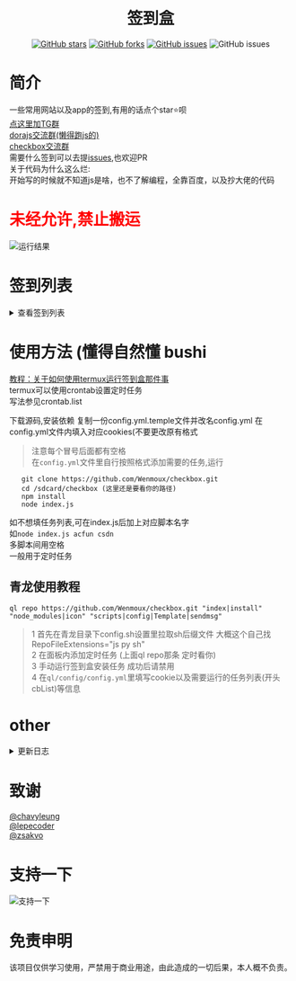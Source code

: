 <div align="center"> 
<h1 align="center">签到盒</h1>
 
[![GitHub stars](https://img.shields.io/github/stars/wenmoux/checkbox?style=flat-square)](https://github.com/wenmoux/checkbox)
[![GitHub forks](https://img.shields.io/github/forks/wenmoux/checkbox?style=flat-square)](https://github.com/wenmoux/checkbox/network)
[![GitHub issues](https://img.shields.io/github/issues/wenmoux/checkbox?style=flat-square)](https://github.com/wenmoux/checkbox/issues)
![GitHub issues](https://img.shields.io/github/languages/code-size/wenmoux/checkbox?style=flat-square)
</div>  

# 简介
一些常用网站以及app的签到,有用的话点个star⭐️呗  
[点这里加TG群](https://t.me/xiubuye)  
[dorajs交流群(懒得跑js的)](https://jq.qq.com/?_wv=1027&k=zVvFzMRX)  
[checkbox交流群](https://jq.qq.com/?_wv=1027&k=u4nTAo4M)  
需要什么签到可以去提[issues](https://github.com/wenmoux/checkbox/issues),也欢迎PR  
关于代码为什么这么烂:  
开始写的时候就不知道js是啥，也不了解编程，全靠百度，以及抄大佬的代码
# **<font color="red">未经允许,禁止搬运</font>**
 ![运行结果](https://cdn.jsdelivr.net/gh/Wenmoux/wenpic/other/1367573175823623.png)
# 签到列表
<details>
<summary>查看签到列表</summary>

 - [x] [时光相册](https://web.everphoto.cn/)每日签到
 - [x] [书香门第](http://www.txtnovel.top/?fromuser=lu66666)每日签到
 - [x] [多看阅读app](http://www.duokan.com/m/product)每日任务薅书豆+自动延期 保底6k+ (大概
 - [x] [绅士领域](https://hk.hksslyapp.xyz/mz_pbl/app_down/)每日签到得硬币
 - [x] [网易蜗牛读书](https://du.163.com/static/activity/new_rank/index.html?user=8cf097eb09724ec5b5389a262f069a14)每日签到
 - [x] [香网小说](http://sc.xiang5.com/2.2/invite/share?uid=5563201)每日签到
 - [x] [吾爱破解](www.52pojie.com)签到
 - [x] [网易云游戏](https://cloudgame.webapp.163.com/newer.html?invite_code=R6522U)每日签到得免费时长
 - [x] [晋江小说网](https://m.jjwxc.com/invite/index?novelid=2911400&inviteid=11581969)每日签到,得月石
 - [x] [什么值得买](smzdm.com)网页端每日签到
 - [x] 橙光游戏app每日签到+登陆奖励领取
 - [x] [龙空](lkong.cn)每日签到
 - [x] [NGA论坛](http://bbs.nga.cn/)每日签到
 - [x] [SF轻小说app](http://book.sfacg.com)每日签到+每日任务
 - [x] [CSDN](https://www.csdn.net/)每日签到+抽奖
 - [x] [mt论坛](https://bbs.binmt.cc/?fromuid=14593)每日签到
 - [x] [经管之家](https://bbs.pinggu.org/?fromuid=11925701)每日签到
 - [x] [好游快爆](https://huodong3.3839.com/n/hykb/friend/yaoqing.php?u=21039293)全任务(签到，分享/下载/体验游戏，抖音任务，邀请下载，照料好友),下载安装后首页搜索99999领取新人福利,爆米花可兑换实物周边,虚拟兑换码等
 - [x] [猫耳FM](https://m.missevan.com)每日任务
 - [x] [爱好论坛](https://www.aihao.cc)早中晚打卡以及全勤领取
 - [x] [刺猬猫](https://wap.ciweimao.com/)每日任务(除了订阅章节)
 - [x] [acfun](https://activity.acfun.cn/invite-share?userId=3941489&activityType=default&page_source=resource_slot_invite_friend_tips&sid=9e0a35788902e0db)每日签到/投🍌/点赞/直播扭蛋
 - [x] [传奇GM论坛](https://www.diygm.com)
 - [x] [联想智选app每日签到]()
 - [ ] ~~[一亩三分地](https://www.1point3acres.com/bbs/?fromuid=702784)每日签到答题,需要填写[联众打码](https://www.jsdati.com/)账号密码~~ 
 - [x] [次元狗](https://www.acgndog.com/)每日签到
 - [x] [联动云租车](https://m.ldygo.com/app/extension/phoneVoucher.html?inviteCode=JW0hcdmJ)每日签到
 - [x] [数码之家](https://www.mydigit.cn)每日签到
 - [x] [玩物志好物商店](mp://4ALvYqY0abf69mg)小程序/网页版 每日签到+浏览任务+三次抽奖
 - [x] [阅次元论坛](https://www.abooky.com/forum.php?register=1&fromuid=334021)每日签到
 - [x] [富贵论坛](https://www.fglt.net)每日签到
 - [x] [好书友论坛](www.93hsy.com)每日签到
 - [x] [ug爱好者](www.ugsnx.com)每日签到
 - [x] [纪录片之家](www.jlpzj.net)每日签到
 - [x] [togamemod](http://www.togamemod.cn/?fromuid=414)每日签到
 - [x] [魅族社区](https://bbs.meizu.cn/)每日签到
 - [x] [菜鸟图库](http://cntk.sucaidao.com/invite/NDY4MjU0.html)每日签到
 - [x] [埋堆堆](https://www.mddcloud.com.cn/)app每日任务,得堆豆和经验值,可兑换埋堆堆会员
 - [x] [闪艺app](https://app.3000.com/html/share.php?invite_code=05802486)每日所有任务
 - [x] [有分享](https://www.bl20166.com/)每日签到
 - [x] [bigfun](https://bigfun.bilibili.com)每日任务
 - [x] [阡陌居](http://www.1050qm.com/forum.php?mod=guide&view=hot&mobile=2)每日签到
 - [x] [HiFiNi](https://www.hifini.com/sg_sign.htm)每日签到
 - [x] [Hires后花园](https://dsdlove.com)每日签到
 - [x] [爱企查](https://aiqicha.baidu.com/m/usercenter/inviteCode?uid=xlTM-TogKuTwF6g4ihCXLTt55PoEI2gS8Amd)每日任务 
 - [x] [曲奇云盘](https://quqi.com/)每日任务
 - [x] [奥拉星积分商城](http://www.100bt.com/m/creditMall/?gameId=2#home)每日任务
 - [x] [4399游戏盒](https://yxhhd2.5054399.com/comm/bzyld2/share/index.php?ext=3091185497)疯狂游乐城/app试玩/等级小怪/闯三关/福利中心任务 
 - [x] [鱼C论坛](https://fishc.com.cn)每日签到
 - [x] [村花论坛](https://www.cunhua.uno)每日签到  
 - [x] [帆软社区](bbs.fanruan.com)签到/大转盘/摇摇乐
 - [x] 瞻彼文学app每日签到
 - [x] 云原神每日签到
 - [x] Qoo app 每日签到
 - [x] [天使动漫](https://tsdm.live/forum.php?mobile=yes)每日签到and打工
 - [x] [耽漫](99fuman.com)每日签到
 - [x] [轻之文库](www.linovel.net)每日签到
 - [x] [游戏动力app]()每日任务
 - [x] [立创](https://oshwhub.com)每日签到
 - [x] [捷配](https://www.jiepei.com/Member)每日签到
 - [x] [花火论坛](www.sayhuahuo.com)每日签到
</details>
 
# 使用方法 (懂得自然懂 bushi  
[教程：关于如何使用termux运行签到盒那件事](https://blog.1oner.cn/posts/termux-checkbox/)  
termux可以使用crontab设置定时任务  
写法参见crontab.list

下载源码,安装依赖
复制一份config.yml.temple文件并改名config.yml 
在config.yml文件内填入对应cookies(不要更改原有格式
> 注意每个冒号后面都有空格  
在`config.yml`文件里自行按照格式添加需要的任务,运行
   ```       
      git clone https://github.com/Wenmoux/checkbox.git
      cd /sdcard/checkbox (这里还是要看你的路径)
      npm install
      node index.js
   ```  
   
         
如不想填任务列表,可在index.js后加上对应脚本名字    
如`node index.js acfun csdn`  
多脚本间用空格  
一般用于定时任务 

 
## 青龙使用教程
  
```
ql repo https://github.com/Wenmoux/checkbox.git "index|install" "node_modules|icon" "scripts|config|Template|sendmsg"
```
 > 1 首先在青龙目录下config.sh设置里拉取sh后缀文件 大概这个自己找RepoFileExtensions="js py sh"    
 2 在面板内添加定时任务 (上面ql repo那条 定时看你)    
 3 手动运行签到盒安装任务 成功后请禁用  
 4 在`ql/config/config.yml`里填写cookie以及需要运行的任务列表(开头cbList)等信息    

# other
<details>
<summary>更新日志</summary>

- 2021-11-15  [花火论坛](www.sayhuahuo.com)每日签到
- 2021-10-24 
  - 修复绅士领域签到 更新青龙安装签到盒方式
  - 新增捷配和立创每日签到
- 2021-10-24 - 修复绅士领域签到 更新青龙安装签到盒方式
- 2021-10-19 新增游戏动力app每日任务(gamepower.js)
- 2021-10-12 新增[轻之文库](www.linovel.net)每日签到
- 2021-10-10
  - 新增 Qoo app 每日签到
  - 新增[天使动漫](https://tsdm.live/forum.php?mobile=yes)每日签到and打工
  - 新增耽漫每日签到
- 2021-10-04
  - 新增云原神和瞻彼文学签到 by ytgo
  - 修复帆软社区摇摇乐
  - 修复阡陌居贡献任务
- 2021-09-25 
  - 新增[帆软社区](bbs.fanruan.com)签到/摇摇乐/大转盘
  - 好书友增加在线奖励领取
  - 阡陌居增加贡献任务申请
- 2021-09-18 适配青龙(测试)
- 2021-09-14 新增[村花论坛](https://www.cunhua.uno)签到
- 2021-09-09 
  - 新增[4399游戏盒](http://huodong.4399.cn/game/maintain/game/inviteNew/share/210909?stype=link&code=9DPRJEY#/home)/app试玩/等级小怪/闯三关/福利中心任务
  - 新增[鱼C论坛](https://fishc.com.cn)每日签到
- 2021-09-07 新增[4399游戏盒](https://yxhhd2.5054399.com/comm/bzyld2/share/index.php?ext=3091185497)疯狂游乐城任务 
- 2021-08-03 新增[积分商城](http://www.100bt.com/m/creditMall/?gameId=2#home)每日任务
- 2021-08-02
  - 新增[百度爱企查](https://aiqicha.baidu.com/m/usercenter/inviteCode?uid=xlTM-TogKuTwF6g4ihCXLTt55PoEI2gS8Amd)每日任务 
  - 新增[曲奇云盘](https://quqi.com/)每日任务
  - 移除一亩三分地每日任务
- 2021-08-01
  - 新增[HiFiNi](https://www.hifini.com/sg_sign.htm)每日签到
  - 新增[Hires后花园](https://dsdlove.com)每日签到
- 2021-07-21 
  - 修复书香门第签到
  - 修复acfun签到
  - 新增阡陌居每日签到(没账号测试)
- 2021-07-17 新增[bigfun](https://bigfun.bilibili.com)每日任务
- 2021-04-16 
  - 新增有分享论坛每日签到
  - 增加telegram bot 推送 (默认使用的饭袋网址)
- 2021-04-10 新增[闪艺app](https://app.3000.com/html/share.php?invite_code=05802486)每日任务
- 2021-04-09 新增[埋堆堆](https://www.mddcloud.com.cn/)app每日任务
- 2021-04-06  
  - 增加任务执行方式 可直接在命令行输入任务列表 如 node index.js acfun
  - 新增[魅族社区](https://bbs.meizu.cn/)每日签到
  - 新增[菜鸟图库](http://cntk.sucaidao.com/invite/NDY4MjU0.html)每日签到
  - 新增[富贵论坛](https://www.fglt.net)每日签到
  - 新增[好书友论坛](www.93hsy.com)每日签到
  - 新增[ug爱好者](www.ugsnx.com)每日签到
  - 新增[纪录片之家](www.jlpzj.net)每日签到
  - 新增[togamemod](http://www.togamemod.cn/?fromuid=414)每日签到
  - 修复阅次元论坛签到
- 2021-04-05 新增[阅次元论坛](https://www.abooky.com/forum.php?register=1&fromuid=334021)每日签到
- 2021-04-04 
  - 新增[联动云租车](https://m.ldygo.com/app/extension/phoneVoucher.html?inviteCode=JW0hcdmJ)每日签到
  - 新增[数码之家](https://www.mydigit.cn)每日签到
  - 新增[玩物志好物商店](mp://4ALvYqY0abf69mg)小程序/网页版 每日签到+浏览任务+三次抽奖
- 2021-03-25 增加联想智选app签到
- 2021-03-23 pushplus更换推送接口 新公众号pushplus推送加
- 2021-03-13 好游快爆增加临时任务 粉丝福利任务,记得去app中首页分别搜索123444,80080 25525 630630 79979进行qq号绑定哦！！
- 2021-03-12
  - 新增[一亩三分地](https://www.1point3acres.com/bbs/?fromuid=702784)每日签到答题,需要填写[联众打码](https://www.jsdati.com/)账号密码
  - 新增[次元狗](https://www.acgndog.com/)每日签到
  - 删除uclub社区签到
- 2021-03-11 增加[传奇GM论坛](https://www.diygm.com)每日签到
- 2021-03-07 增加qmsg/coolpush/server酱推送
- 2021-03-04 更新acfun直播扭蛋任务,需要手动先观看30s直播！ 
- 2021-03-03 新增[Acfun](https://activity.acfun.cn/invite-share?userId=3941489&activityType=default&page_source=resource_slot_invite_friend_tips&sid=9e0a35788902e0db)每日签到任务
- 2021-02-25 增加[刺猬猫](https://wap.ciweimao.com/)每日任务
- 2021-02-23 增加[爱好论坛](https://www.aihao.cc)早中晚打卡以及全勤领取
- 2021-02-20 更新好游快爆抢兑脚本,可兑换所有商品
- 2021-02-18 新增[猫耳FM](https://m.missevan.com)每日任务
- 2021-01-22 新增wps群集结活动
- 2021-01-19 [SF轻小说app](http://book.sfacg.com)每日签到+每日任务
- 2021-01-08 [CSDN](https://www.csdn.net/)增加抽奖(每签到5天增加一次抽奖机会)
- 2021-01-03 橙光游戏增加每日分享,可自定义游戏id
- 2021-01-01 新增[mt论坛](https://bbs.binmt.cc/?fromuid=14593)每日签到
- 2020-12-31 
  - 新增[NGA论坛](http://bbs.nga.cn/)每日签到
  - 新增[CSDN](https://www.csdn.net/)每日签到
- 2020-12-30 新增[经管之家](https://bbs.pinggu.org/?fromuid=11925701)
- 2020-12-29 新增[龙空](lkong.cn)每日签到
- 2020-12-25 多看阅读增加获取大转盘次数
- 2020-12-22 新增[网易云游戏平台](https://cloudgame.webapp.163.com/newer.html?invite_code=R6522U)每日签到
-  ...

</details> 

# 致谢
[@chavyleung](https://github.com/chavyleung/scripts/tree/master/rrtv)  
[@lepecoder](https://github.com/lepecoder/checkin)  
[@zsakvo](https://github.com/zsakvo)  

# 支持一下
  ![支持一下](https://cdn.jsdelivr.net/gh/Wenmoux/wenpic/qrcode/wx_rewardqrcode.png)
# 免责申明
该项目仅供学习使用，严禁用于商业用途，由此造成的一切后果，本人概不负责。
